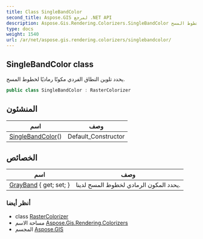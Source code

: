 ```yaml
---
title: Class SingleBandColor
second_title: Aspose.GIS لمرجع .NET API
description: Aspose.Gis.Rendering.Colorizers.SingleBandColor فصل. يحدد تلوين النطاق الفردي مكونًا رماديًا لخطوط المسح.
type: docs
weight: 1540
url: /ar/net/aspose.gis.rendering.colorizers/singlebandcolor/
---
```

## SingleBandColor class

يحدد تلوين النطاق الفردي مكونًا رماديًا لخطوط المسح.

```csharp
public class SingleBandColor : RasterColorizer
```

## المنشئون

| اسم | وصف |
| --- | --- |
| [SingleBandColor](singlebandcolor/)() | Default_Constructor |

## الخصائص

| اسم | وصف |
| --- | --- |
| [GrayBand](../../aspose.gis.rendering.colorizers/singlebandcolor/grayband/) { get; set; } | يحدد المكون الرمادي لخطوط المسح لدينا. |

### أنظر أيضا

* class [RasterColorizer](../rastercolorizer/)
* مساحة الاسم [Aspose.Gis.Rendering.Colorizers](../../aspose.gis.rendering.colorizers/)
* المجسم [Aspose.GIS](../../)


